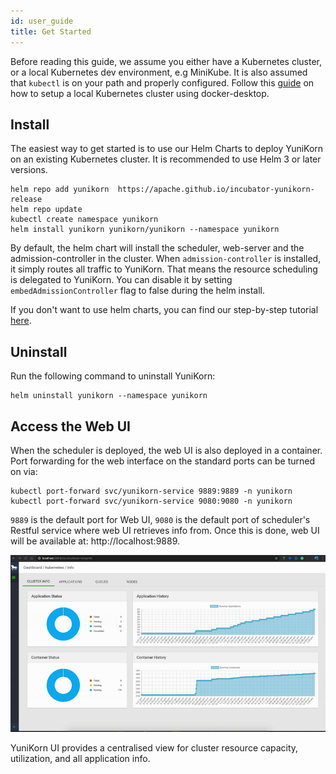 ```yaml
---
id: user_guide
title: Get Started
---
```


<!--
Licensed to the Apache Software Foundation (ASF) under one
or more contributor license agreements.  See the NOTICE file
distributed with this work for additional information
regarding copyright ownership.  The ASF licenses this file
to you under the Apache License, Version 2.0 (the
"License"); you may not use this file except in compliance
with the License.  You may obtain a copy of the License at

  http://www.apache.org/licenses/LICENSE-2.0

Unless required by applicable law or agreed to in writing,
software distributed under the License is distributed on an
"AS IS" BASIS, WITHOUT WARRANTIES OR CONDITIONS OF ANY
KIND, either express or implied.  See the License for the
specific language governing permissions and limitations
under the License.
-->

Before reading this guide, we assume you either have a Kubernetes cluster, or a local Kubernetes dev environment, e.g MiniKube.
It is also assumed that `kubectl` is on your path and properly configured.
Follow this [guide](../developer_guide/env_setup.md) on how to setup a local Kubernetes cluster using docker-desktop.

## Install

The easiest way to get started is to use our Helm Charts to deploy YuniKorn on an existing Kubernetes cluster.
It is recommended to use Helm 3 or later versions.

```shell script
helm repo add yunikorn  https://apache.github.io/incubator-yunikorn-release
helm repo update
kubectl create namespace yunikorn
helm install yunikorn yunikorn/yunikorn --namespace yunikorn
```

By default, the helm chart will install the scheduler, web-server and the admission-controller in the cluster.
When `admission-controller` is installed, it simply routes all traffic to YuniKorn. That means the resource scheduling
is delegated to YuniKorn. You can disable it by setting `embedAdmissionController` flag to false during the helm install.  

If you don't want to use helm charts, you can find our step-by-step
tutorial [here](../developer_guide/deployment.md).

## Uninstall

Run the following command to uninstall YuniKorn:
```shell script
helm uninstall yunikorn --namespace yunikorn
```

## Access the Web UI

When the scheduler is deployed, the web UI is also deployed in a container.
Port forwarding for the web interface on the standard ports can be turned on via:

```
kubectl port-forward svc/yunikorn-service 9889:9889 -n yunikorn
kubectl port-forward svc/yunikorn-service 9080:9080 -n yunikorn
```

`9889` is the default port for Web UI, `9080` is the default port of scheduler's Restful service where web UI retrieves info from.
Once this is done, web UI will be available at: http://localhost:9889.

![UI Screenshots](./../assets/yk-ui-screenshots.gif)

YuniKorn UI provides a centralised view for cluster resource capacity, utilization, and all application info.

